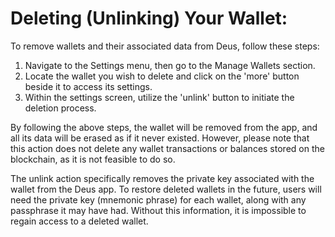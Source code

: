 # Deleting (Unlinking) Your Wallet:

To remove wallets and their associated data from Deus, follow these steps:

1. Navigate to the Settings menu, then go to the Manage Wallets section.
2. Locate the wallet you wish to delete and click on the 'more' button beside it to access its settings.
3. Within the settings screen, utilize the 'unlink' button to initiate the deletion process.

By following the above steps, the wallet will be removed from the app, and all its data will be erased as if it never existed. However, please note that this action does not delete any wallet transactions or balances stored on the blockchain, as it is not feasible to do so.

The unlink action specifically removes the private key associated with the wallet from the Deus app. To restore deleted wallets in the future, users will need the private key (mnemonic phrase) for each wallet, along with any passphrase it may have had. Without this information, it is impossible to regain access to a deleted wallet.